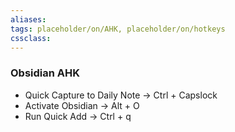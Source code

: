 ```yaml
---
aliases:
tags: placeholder/on/AHK, placeholder/on/hotkeys 
cssclass:
---
```



### Obsidian AHK
- Quick Capture to Daily Note → Ctrl + Capslock 
- Activate Obsidian → Alt + O 
- Run Quick Add → Ctrl + q



